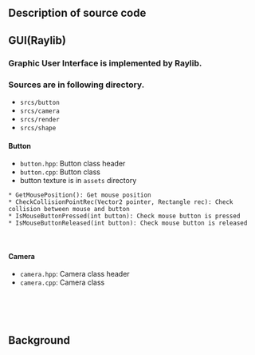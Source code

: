 ## Description of source code

## GUI(Raylib)
### Graphic User Interface is implemented by Raylib.
### Sources are in following directory.
* `srcs/button`
* `srcs/camera`
* `srcs/render`
* `srcs/shape`

#### Button
* `button.hpp`: Button class header
* `button.cpp`: Button class
* button texture is in `assets` directory
```
* GetMousePosition(): Get mouse position
* CheckCollisionPointRec(Vector2 pointer, Rectangle rec): Check collision between mouse and button
* IsMouseButtonPressed(int button): Check mouse button is pressed
* IsMouseButtonReleased(int button): Check mouse button is released
```
<br/>

#### Camera
* `camera.hpp`: Camera class header
* `camera.cpp`: Camera class

<br/><br/><br/>

## Background